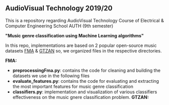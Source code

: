## AudioVisual Technology 2019/20

This is a repository regarding AudioVisual Technology Course of Electrical & Computer Engineering School AUTH (9th semester)

**"Music genre classification using Machine Learning algorithms"**

In this repo, implementations are based on 2 popular open-source music datasets [FMA](https://github.com/mdeff/fma) & [GTZAN](http://marsyas.info/downloads/datasets.html)  so, we organized files in the respective directories.

**FMA:**
* **preprocessingFma.py**: contains the code for cleaning and building the datasets we use in the following files
* **evaluate_features.py**: contains the code for evaluating and extracting the most important features for music genre classification
* **classifiers.py**: implementation and visualization of various classifiers effectiveness on the music gnere classification problem.
**GTZAN:**
